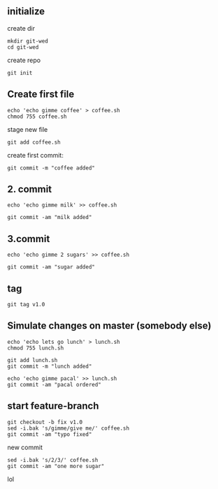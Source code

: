 ## initialize

create dir
```
mkdir git-wed
cd git-wed
```

create repo
```
git init
```

## Create first file

```
echo 'echo gimme coffee' > coffee.sh
chmod 755 coffee.sh
```

stage new file
```
git add coffee.sh
```

create first commit:
```
git commit -m "coffee added"
```

## 2. commit

```
echo 'echo gimme milk' >> coffee.sh
```

```
git commit -am "milk added"
```

## 3.commit


```
echo 'echo gimme 2 sugars' >> coffee.sh
```

```
git commit -am "sugar added"
```

## tag

```
git tag v1.0
```

## Simulate changes on master (somebody else)

```
echo 'echo lets go lunch' > lunch.sh
chmod 755 lunch.sh
```

```
git add lunch.sh
git commit -m "lunch added"
```

```
echo 'echo gimme pacal' >> lunch.sh 
git commit -am "pacal ordered"
```

## start feature-branch

```
git checkout -b fix v1.0
sed -i.bak 's/gimme/give me/' coffee.sh
git commit -am "typo fixed"
```

new commit
```
sed -i.bak 's/2/3/' coffee.sh
git commit -am "one more sugar"
```
lol
